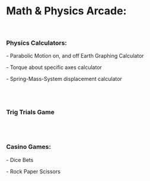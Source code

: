 <h1><b>Math & Physics Arcade:</b></h1>
<br>
<h3>Physics Calculators:</h3>
<p>- Parabolic Motion on, and off Earth Graphing Calculator</p>
<p>- Torque about specific axes calculator</p>
<p>- Spring-Mass-System displacement calculator</p>
<br>
<br>
<h3>Trig Trials Game</h3>
<br>
<br>
<h3>Casino Games:</h3>
<p>- Dice Bets</p>
<p>- Rock Paper Scissors</p>

